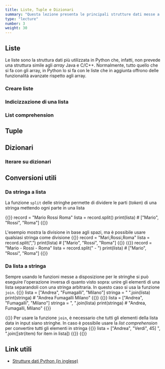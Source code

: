 ```yaml
---
title: Liste, Tuple e Dizionari
summary: "Questa lezione presenta le principali strutture dati messe a disposizione nativamente dal linguaggio Python: list, tuple e dizionari."
type: "lecture"
number: 3
weight: 30
---
```


## Liste

Le liste sono la struttura dati più utilizzata in Python che, infatti, non
prevede una struttura simile agli *array* Java e C/C++. Normalmente, tutto
quello che si fa con gli array, in Python lo si fa con le liste che in aggiunta
offrono delle funzionalità avanzate rispetto agli array.

### Creare liste

### Indicizzazione di una lista

### List comprehension

## Tuple

## Dizionari

### Iterare su dizionari

## Conversioni utili

### Da stringa a lista
La funzione ``split`` delle stringhe permette di dividere le parti (*token*) di una stringa
mettendo ogni parte in una lista

{{<highlight python>}}
record = "Mario Rossi Roma"
lista = record.split() 
print(lista) # ["Mario", "Rossi", "Roma"]
{{</highlight>}}

L'esempio mostra la divisione in base agli spazi, ma è possibile usare qualsiasi stringa come
divisione
{{<highlight python>}}
record = "Mari,Rossi,Roma"
lista = record.split(",") 
print(lista) # ["Mario", "Rossi", "Roma"]
{{</highlight>}}
{{<highlight python>}}
record = "Mario - Rossi - Roma"
lista = record.split(" - ") 
print(lista) # ["Mario", "Rossi", "Roma"]
{{</highlight>}}

### Da lista a stringa
Sempre usando le funzioni messe a disposizione per le stringhe si può eseguire l'operazione inversa
di quanto visto sopra: unire gli elementi di una lista separandoli con una stringa arbitraria.
In questo caso si usa la funzione ``join``.
{{<highlight python>}}
lista = ["Andrea", "Fumagalli", "Milano"]
stringa = " ".join(lista)
print(stringa) # "Andrea Fumagalli Milano" 
{{</highlight>}}
{{<highlight python>}}
lista = ["Andrea", "Fumagalli", "Milano"]
stringa = ", ".join(lista)
print(stringa) # "Andrea, Fumagalli, Milano" 
{{</highlight>}}

{{<attention>}}
Per usare la funzione ``join``, è necessario che tutti gli elementi della lista data in input
siano stringhe. In caso è possibile usare la *list comprehension* per convertire tutti gli
elementi in stringa
{{<highlight python>}}
lista = ["Andrea", "Verdi", 45]
", ".join([str(item) for item in lista])
{{</highlight>}}
{{</attention>}}

## Link utili

* [Strutture dati Python (in inglese)][1]

[1]: https://docs.python.org/3/tutorial/datastructures.html